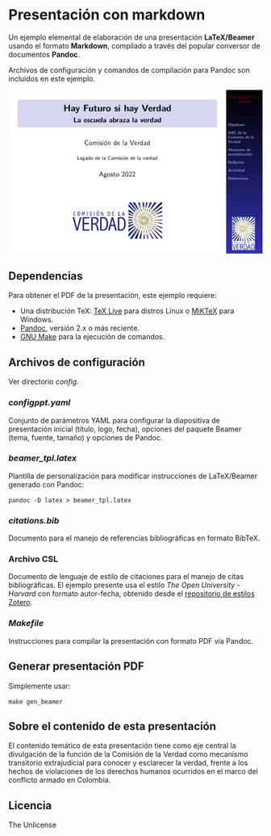 # Presentación con markdown
Un ejemplo elemental de elaboración de una presentación
**LaTeX/Beamer** usando el formato **Markdown**, compilado a través
del popular conversor de documentos **Pandoc**.

Archivos de configuración y comandos de compilación para Pandoc son
incluidos en este ejemplo.

![Portada de la presentación](imgs/cover.png)

## Dependencias
Para obtener el PDF de la presentación, este ejemplo requiere:

- Una distribución TeX: [TeX Live](https://tug.org/texlive/) para
  distros Linux o [MiKTeX](https://miktex.org/) para Windows.
- [Pandoc](https://pandoc.org/), versión 2.x o más reciente.
- [GNU Make](https://www.gnu.org/software/make/) para la ejecución de
  comandos.

## Archivos de configuración
Ver directorio _config_.

### _configppt.yaml_
Conjunto de parámetros YAML para configurar la diapositiva de
presentación inicial (título, logo, fecha), opciones del paquete
Beamer (tema, fuente, tamaño) y opciones de Pandoc.

### _beamer_tpl.latex_
Plantilla de personalización para modificar instrucciones de
LaTeX/Beamer generado con Pandoc:

	pandoc -D latex > beamer_tpl.latex

### _citations.bib_
Documento para el manejo de referencias bibliográficas en formato
BibTeX.

### Archivo CSL
Documento de lenguaje de estilo de citaciones para el manejo de citas
bibliográficas. El ejemplo presente usa el estilo _The Open
University - Harvard_ con formato autor-fecha, obtenido desde el
[repositorio de estilos
Zotero](https://www.zotero.org/styles/the-open-university-harvard).

### _Makefile_
Instrucciones para compilar la presentación con formato PDF vía
Pandoc.

## Generar presentación PDF
Simplemente usar:

	make gen_beamer

## Sobre el contenido de esta presentación
El contenido temático de esta presentación tiene como eje central la
divulgación de la función de la Comisión de la Verdad como mecanismo
transitorio extrajudicial para conocer y esclarecer la verdad, frente
a los hechos de violaciones de los derechos humanos ocurridos en el
marco del conflicto armado en Colombia.

## Licencia
The Unlicense

